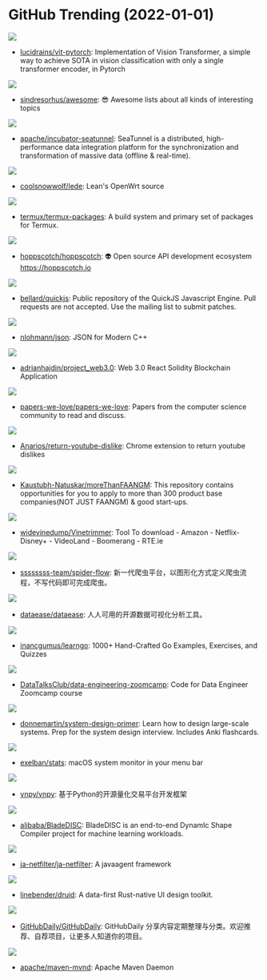 # GitHub Trending (2022-01-01)

![](https://img.shields.io/badge/Python-New%2088-green?style=flat-square&logo=appveyor)
- [lucidrains/vit-pytorch](https://github.com/lucidrains/vit-pytorch): Implementation of Vision Transformer, a simple way to achieve SOTA in vision classification with only a single transformer encoder, in Pytorch

![](https://img.shields.io/badge/none-New%20292-green?style=flat-square&logo=appveyor)
- [sindresorhus/awesome](https://github.com/sindresorhus/awesome): 😎 Awesome lists about all kinds of interesting topics

![](https://img.shields.io/badge/Java-New%2048-green?style=flat-square&logo=appveyor)
- [apache/incubator-seatunnel](https://github.com/apache/incubator-seatunnel): SeaTunnel is a distributed, high-performance data integration platform for the synchronization and transformation of massive data (offline & real-time).

![](https://img.shields.io/badge/C-New%2015-green?style=flat-square&logo=appveyor)
- [coolsnowwolf/lede](https://github.com/coolsnowwolf/lede): Lean's OpenWrt source

![](https://img.shields.io/badge/Shell-New%208-green?style=flat-square&logo=appveyor)
- [termux/termux-packages](https://github.com/termux/termux-packages): A build system and primary set of packages for Termux.

![](https://img.shields.io/badge/Vue-New%2016-green?style=flat-square&logo=appveyor)
- [hoppscotch/hoppscotch](https://github.com/hoppscotch/hoppscotch): 👽 Open source API development ecosystem https://hoppscotch.io

![](https://img.shields.io/badge/C-New%2026-green?style=flat-square&logo=appveyor)
- [bellard/quickjs](https://github.com/bellard/quickjs): Public repository of the QuickJS Javascript Engine. Pull requests are not accepted. Use the mailing list to submit patches.

![](https://img.shields.io/badge/C%2B%2B-New%2015-green?style=flat-square&logo=appveyor)
- [nlohmann/json](https://github.com/nlohmann/json): JSON for Modern C++

![](https://img.shields.io/badge/JavaScript-New%2072-green?style=flat-square&logo=appveyor)
- [adrianhajdin/project_web3.0](https://github.com/adrianhajdin/project_web3.0): Web 3.0 React Solidity Blockchain Application

![](https://img.shields.io/badge/Shell-New%20178-green?style=flat-square&logo=appveyor)
- [papers-we-love/papers-we-love](https://github.com/papers-we-love/papers-we-love): Papers from the computer science community to read and discuss.

![](https://img.shields.io/badge/JavaScript-New%2097-green?style=flat-square&logo=appveyor)
- [Anarios/return-youtube-dislike](https://github.com/Anarios/return-youtube-dislike): Chrome extension to return youtube dislikes

![](https://img.shields.io/badge/none-New%2074-green?style=flat-square&logo=appveyor)
- [Kaustubh-Natuskar/moreThanFAANGM](https://github.com/Kaustubh-Natuskar/moreThanFAANGM): This repository contains opportunities for you to apply to more than 300 product base companies(NOT JUST FAANGM) & good start-ups.

![](https://img.shields.io/badge/Python-New%2015-green?style=flat-square&logo=appveyor)
- [widevinedump/Vinetrimmer](https://github.com/widevinedump/Vinetrimmer): Tool To download - Amazon - Netflix- Disney+ - VideoLand - Boomerang - RTE.ie

![](https://img.shields.io/badge/Java-New%2065-green?style=flat-square&logo=appveyor)
- [ssssssss-team/spider-flow](https://github.com/ssssssss-team/spider-flow): 新一代爬虫平台，以图形化方式定义爬虫流程，不写代码即可完成爬虫。

![](https://img.shields.io/badge/Java-New%209-green?style=flat-square&logo=appveyor)
- [dataease/dataease](https://github.com/dataease/dataease): 人人可用的开源数据可视化分析工具。

![](https://img.shields.io/badge/Go-New%2037-green?style=flat-square&logo=appveyor)
- [inancgumus/learngo](https://github.com/inancgumus/learngo): 1000+ Hand-Crafted Go Examples, Exercises, and Quizzes

![](https://img.shields.io/badge/none-New%2057-green?style=flat-square&logo=appveyor)
- [DataTalksClub/data-engineering-zoomcamp](https://github.com/DataTalksClub/data-engineering-zoomcamp): Code for Data Engineer Zoomcamp course

![](https://img.shields.io/badge/Python-New%20310-green?style=flat-square&logo=appveyor)
- [donnemartin/system-design-primer](https://github.com/donnemartin/system-design-primer): Learn how to design large-scale systems. Prep for the system design interview. Includes Anki flashcards.

![](https://img.shields.io/badge/Swift-New%2074-green?style=flat-square&logo=appveyor)
- [exelban/stats](https://github.com/exelban/stats): macOS system monitor in your menu bar

![](https://img.shields.io/badge/Python-New%2034-green?style=flat-square&logo=appveyor)
- [vnpy/vnpy](https://github.com/vnpy/vnpy): 基于Python的开源量化交易平台开发框架

![](https://img.shields.io/badge/C%2B%2B-New%206-green?style=flat-square&logo=appveyor)
- [alibaba/BladeDISC](https://github.com/alibaba/BladeDISC): BladeDISC is an end-to-end DynamIc Shape Compiler project for machine learning workloads.

![](https://img.shields.io/badge/Java-New%20108-green?style=flat-square&logo=appveyor)
- [ja-netfilter/ja-netfilter](https://github.com/ja-netfilter/ja-netfilter): A javaagent framework

![](https://img.shields.io/badge/Rust-New%203-green?style=flat-square&logo=appveyor)
- [linebender/druid](https://github.com/linebender/druid): A data-first Rust-native UI design toolkit.

![](https://img.shields.io/badge/none-New%2045-green?style=flat-square&logo=appveyor)
- [GitHubDaily/GitHubDaily](https://github.com/GitHubDaily/GitHubDaily): GitHubDaily 分享内容定期整理与分类。欢迎推荐、自荐项目，让更多人知道你的项目。

![](https://img.shields.io/badge/Java-New%2016-green?style=flat-square&logo=appveyor)
- [apache/maven-mvnd](https://github.com/apache/maven-mvnd): Apache Maven Daemon

